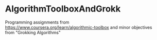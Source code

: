 # AlgorithmToolboxAndGrokk
Programming assignments from https://www.coursera.org/learn/algorithmic-toolbox and minor objectives from "Grokking Algorithms"
